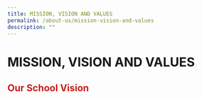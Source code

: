 ```yaml
---
title: MISSION, VISION AND VALUES
permalink: /about-us/mission-vision-and-values
description: ""
---
```

# MISSION, VISION AND VALUES
## <span style="color: #c81b1b;text-align: center;"> Our School Vision </span>